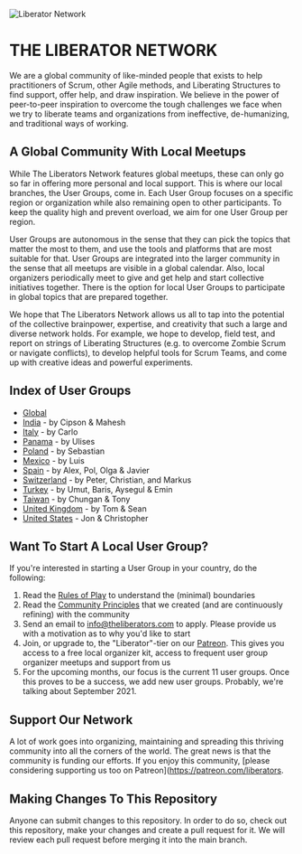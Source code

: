 ![Liberator Network](https://raw.githubusercontent.com/theliberators/usergroups/master/Assets/Banner.jpg "Liberator Network")

# THE LIBERATOR NETWORK

We are a global community of like-minded people that exists to help practitioners of Scrum, other Agile methods, and Liberating Structures to find support, offer help, and draw inspiration. We believe in the power of peer-to-peer inspiration to overcome the tough challenges we face when we try to liberate teams and organizations from ineffective, de-humanizing, and traditional ways of working.

## A Global Community With Local Meetups

While The Liberators Network features global meetups, these can only go so far in offering more personal and local support. This is where our local branches, the User Groups, come in. Each User Group focuses on a specific region or organization while also remaining open to other participants. To keep the quality high and prevent overload, we aim for one User Group per region. 

User Groups are autonomous in the sense that they can pick the topics that matter the most to them, and use the tools and platforms that are most suitable for that. User Groups are integrated into the larger community in the sense that all meetups are visible in a global calendar. Also, local organizers periodically meet to give and get help and start collective initiatives together. There is the option for local User Groups to participate in global topics that are prepared together.

We hope that The Liberators Network allows us all to tap into the potential of the collective brainpower, expertise, and creativity that such a large and diverse network holds. For example, we hope to develop, field test, and report on strings of Liberating Structures (e.g. to overcome Zombie Scrum or navigate conflicts), to develop helpful tools for Scrum Teams, and come up with creative ideas and powerful experiments.

## Index of User Groups

- [Global](https://www.meetup.com/The-Liberators/)
- [India](http://bit.ly/2Xcfntq) - by Cipson & Mahesh
- [Italy](http://bit.ly/2Xcfntq) - by Carlo
- [Panama](http://bit.ly/2Xcfntq) - by Ulises
- [Poland](http://bit.ly/2Xcfntq) - by Sebastian
- [Mexico](http://bit.ly/2Xcfntq) - by Luis
- [Spain](http://bit.ly/2Xcfntq) - by Alex, Pol, Olga & Javier
- [Switzerland](http://bit.ly/2Xcfntq) - by Peter, Christian, and Markus
- [Turkey](https://bit.ly/3pQr2uH) - by Umut, Baris, Aysegul & Emin
- [Taiwan](https://bit.ly/3b9IzcE) - by Chungan & Tony
- [United Kingdom](http://bit.ly/2Xcfntq) - by Tom & Sean
- [United States](http://bit.ly/2Xcfntq) - Jon & Christopher

## Want To Start A Local User Group?

If you're interested in starting a User Group in your country, do the following:

1. Read the [Rules of Play](https://github.com/theliberators/usergroups/blob/master/Rules%20of%20Play/Rules%20of%20Play%20for%20Organizers.pdf?raw=true) to understand the (minimal) boundaries
2. Read the [Community Principles](https://github.com/theliberators/usergroups/blob/master/Community%20Principles/Community%20Principles.pdf?raw=true) that we created (and are continuously refining) with the community
3. Send an email to [info@theliberators.com](mailto:info@theliberators.com) to apply. Please provide us with a motivation as to why you'd like to start 
4. Join, or upgrade to, the "Liberator"-tier on our [Patreon](https://patreon.com/liberators). This gives you access to a free local organizer kit, access to frequent user group organizer meetups and support from us
5. For the upcoming months, our focus is the current 11 user groups. Once this proves to be a success, we add new user groups. Probably, we're talking about September 2021.

## Support Our Network

A lot of work goes into organizing, maintaining and spreading this thriving community into all the corners of the world. The great news is that the community is funding our efforts. If you enjoy this community, [please considering supporting us too on Patreon](https://patreon.com/liberators.

## Making Changes To This Repository

Anyone can submit changes to this repository. In order to do so, check out this repository, make your changes and create a pull request for it. We will review each pull request before merging it into the main branch.